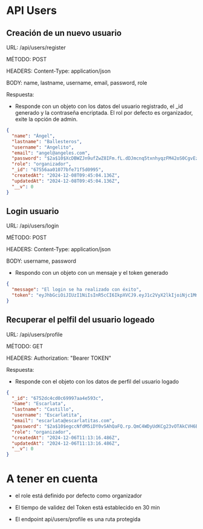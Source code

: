 # API Users

## Creación de un nuevo usuario

URL: /api/users/register

MÉTODO: POST

HEADERS: Content-Type: application/json

BODY: name, lastname, username, email, password, role

Respuesta:

- Responde con un objeto con los datos del usuario registrado, el \_id generado y la contraseña encriptada. El rol por defecto es organizador, exite la opción de admin.

```json
{
  "name": "Ángel",
  "lastname": "Ballesteros",
  "username": "Angelito",
  "email": "angel@angeles.com",
  "password": "$2a$10$XcDBWZJn9ufZwZ8IFm.fL.dDJmcnq5txnhyqzFM42oS0CgvEz1jTW",
  "role": "organizador",
  "_id": "67556aa01077bfe71f5d0995",
  "createdAt": "2024-12-08T09:45:04.136Z",
  "updatedAt": "2024-12-08T09:45:04.136Z",
  "__v": 0
}
```

## Login usuario

URL: /api/users/login

MÉTODO: POST

HEADERS: Content-Type: application/json

BODY: username, password

- Respondo con un objeto con un mensaje y el token generado

```json
{
  "message": "El login se ha realizado con éxito",
  "token": "eyJhbGciOiJIUzI1NiIsInR5cCI6IkpXVCJ9.eyJ1c2VyX2lkIjoiNjc1MmRlZjUzYTMzY2M2MjQxM2EzNDUxIiwidXNlcl91c2VybmFtZSI6IkNhcm1lbmNpdGEiLCJpYXQiOjE3MzM2NTMwMzcsImV4cCI6MTczMzY1NDgzN30.7v4unWXoeeT4vSRExD9Zr4veVOoD818mngm2aJsT1do"
}
```

## Recuperar el pelfil del usuario logeado

URL: /api/users/profile

MÉTODO: GET

HEADERS: Authorization: "Bearer TOKEN"

Respuesta:

- Responde con el objeto con los datos de perfil del usuario logado

```json
{
  "_id": "6752dc4cd0c69997aa4e593c",
  "name": "Escarlata",
  "lastname": "Castillo",
  "username": "Escarlatita",
  "email": "escarlata@escarlatitas.com",
  "password": "$2a$10$egccNfdM5iDY0vSAhQaFQ.rp.QmC4WDyUdKCg23vOTAkCVH6BVeBS",
  "role": "organizador",
  "createdAt": "2024-12-06T11:13:16.486Z",
  "updatedAt": "2024-12-06T11:13:16.486Z",
  "__v": 0
}
```

# A tener en cuenta

- el role está definido por defecto como organizador

- El tiempo de validez del Token está establecido en 30 min

- El endpoint api/users/profile es una ruta protegida
